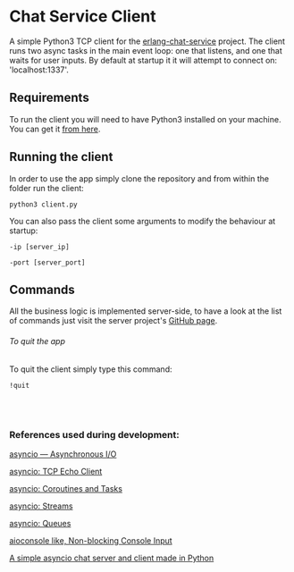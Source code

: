 # Chat Service Client
A simple Python3 TCP client for the [erlang-chat-service](https://github.com/skaysrei/erlang-chat-service) project. 
The client runs two async tasks in the main event loop: one that listens, and one that waits for user inputs. 
By default at startup it it will attempt to connect on: 'localhost:1337'.

## Requirements
To run the client you will need to have Python3 installed on your machine.
You can get it [from here](https://www.python.org/downloads/).

## Running the client
In order to use the app simply clone the repository and from within the folder run the client:
```
python3 client.py
```
You can also pass the client some arguments to modify the behaviour at startup:
```
-ip [server_ip]
```
```
-port [server_port]
```

## Commands
All the business logic is implemented server-side, to have a look at the list of commands just 
visit the server project's [GitHub page](https://github.com/skaysrei/erlang-chat-service).

###### To quit the app
To quit the client simply type this command:
```
!quit
```

<br></br>

### References used during development: 

[asyncio — Asynchronous I/O](https://docs.python.org/3/library/asyncio.html)

[asyncio: TCP Echo Client](https://docs.python.org/3/library/asyncio-protocol.html#tcp-echo-client)

[asyncio: Coroutines and Tasks](https://docs.python.org/3/library/asyncio-task.html)

[asyncio: Streams](https://docs.python.org/3/library/asyncio-stream.html)

[asyncio: Queues](https://docs.python.org/3/library/asyncio-queue.html)

[aioconsole like, Non-blocking Console Input](https://stackoverflow.com/a/65326191)

[A simple asyncio chat server and client made in Python](https://github.com/henry232323/Simple-Asyncio-Chat-Client)
